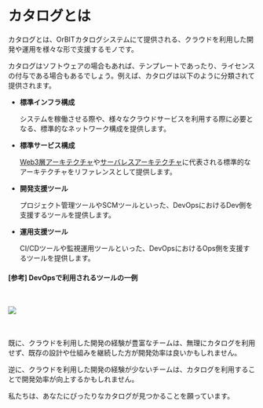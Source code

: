 # カタログとは
カタログとは、OrBITカタログシステムにて提供される、クラウドを利用した開発や運用を様々な形で支援するモノです。

カタログはソフトウェアの場合もあれば、テンプレートであったり、ライセンスの付与である場合もあるでしょう。例えば、カタログは以下のように分類されて提供されます。

- **標準インフラ構成**

    システムを稼働させる際や、様々なクラウドサービスを利用する際に必要となる、標準的なネットワーク構成を提供します。

- **標準サービス構成**

    [Web3層アーキテクチャ](/guide/common/glossary#web3層構成-web-3-tier-architecture)や[サーバレスアーキテクチャ](/guide/common/glossary#サーバーレス-serverless)に代表される標準的なアーキテクチャをリファレンスとして提供します。

- **開発支援ツール**

    プロジェクト管理ツールやSCMツールといった、DevOpsにおけるDev側を支援するツールを提供します。
　
- **運用支援ツール**

    CI/CDツールや監視運用ツールといった、DevOpsにおけるOps側を支援するツールを提供します。


#### [参考] DevOpsで利用されるツールの一例
<br>

![](https://www.qasource.com/skin/images/expertise/devops/devops-tools.jpg)


<br><br>
既に、クラウドを利用した開発の経験が豊富なチームは、無理にカタログを利用せず、既存の設計や仕組みを継続した方が開発効率は良いかもしれません。

逆に、クラウドを利用した開発の経験が少ないチームは、カタログを利用することで開発効率が向上するかもしれません。

私たちは、あなたにぴったりなカタログが見つかることを願っています。

<Footer />